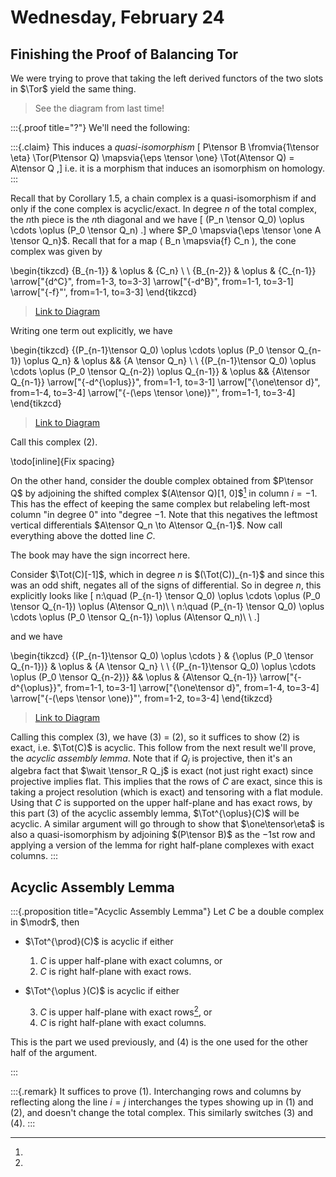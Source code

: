 # Wednesday, February 24

## Finishing the Proof of Balancing Tor

We were trying to prove that taking the left derived functors of the two slots in $\Tor$ yield the same thing.

> See the diagram from last time!

:::{.proof title="?"}
We'll need the following:

:::{.claim}
This induces a *quasi-isomorphism*
\[
P\tensor B \fromvia{1\tensor \eta} \Tor(P\tensor Q) \mapsvia{\eps \tensor \one} \Tot(A\tensor Q) = A\tensor Q
,\]
i.e. it is a morphism that induces an isomorphism on homology.
:::

Recall that by Corollary 1.5, a chain complex is a quasi-isomorphism if and only if the cone complex is acyclic/exact.
In degree $n$ of the total complex, the $n$th piece is the $n$th diagonal and we have
\[
(P_n \tensor Q_0)
\oplus \cdots \oplus 
(P_0 \tensor Q_n)
.\]
where $P_0 \mapsvia{\eps \tensor \one A \tensor Q_n}$.
Recall that for a map \( B_n \mapsvia{f} C_n \), the cone complex was given by

\begin{tikzcd}
	{B_{n-1}} & \oplus & {C_n} \\
	\\
	{B_{n-2}} & \oplus & {C_{n-1}}
	\arrow["{d^C}", from=1-3, to=3-3]
	\arrow["{-d^B}", from=1-1, to=3-1]
	\arrow["{-f}"', from=1-1, to=3-3]
\end{tikzcd}

> [Link to Diagram](https://q.uiver.app/?q=WzAsNixbMCwwLCJCX3tuLTF9Il0sWzAsMiwiQl97bi0yfSJdLFsyLDAsIkNfbiJdLFsyLDIsIkNfe24tMX0iXSxbMSwyLCJcXG9wbHVzIl0sWzEsMCwiXFxvcGx1cyJdLFsyLDMsImReQyJdLFswLDEsIi1kXkIiXSxbMCwzLCItZiIsMl1d)

Writing one term out explicitly, we have

\begin{tikzcd}
	{(P_{n-1}\tensor Q_0) \oplus \cdots \oplus (P_0 \tensor Q_{n-1}) \oplus Q_n} & \oplus && {A \tensor Q_n} \\
	\\
	{(P_{n-1}\tensor Q_0) \oplus \cdots \oplus (P_0 \tensor Q_{n-2}) \oplus Q_{n-1}} & \oplus && {A\tensor Q_{n-1}}
	\arrow["{-d^{\oplus}}", from=1-1, to=3-1]
	\arrow["{\one\tensor d}", from=1-4, to=3-4]
	\arrow["{-(\eps \tensor \one)}"', from=1-1, to=3-4]
\end{tikzcd}

> [Link to Diagram](https://q.uiver.app/?q=WzAsNixbMCwwLCIoUF97bi0xfVxcdGVuc29yIFFfMCkgXFxvcGx1cyBcXGNkb3RzIFxcb3BsdXMgKFBfMCBcXHRlbnNvciBRX3tuLTF9KSBcXG9wbHVzIFFfbiJdLFswLDIsIihQX3tuLTF9XFx0ZW5zb3IgUV8wKSBcXG9wbHVzIFxcY2RvdHMgXFxvcGx1cyAoUF8wIFxcdGVuc29yIFFfe24tMn0pIFxcb3BsdXMgUV97bi0xfSJdLFszLDAsIkEgXFx0ZW5zb3IgUV9uIl0sWzMsMiwiQVxcdGVuc29yIFFfe24tMX0iXSxbMSwwLCJcXG9wbHVzIl0sWzEsMiwiXFxvcGx1cyJdLFswLDEsIi1kXntcXG9wbHVzfSJdLFsyLDMsIlxcb25lXFx0ZW5zb3IgZCJdLFswLDMsIi0oXFxlcHMgXFx0ZW5zb3IgXFxvbmUpIiwyXV0=)

Call this complex (2).

\todo[inline]{Fix spacing}

On the other hand, consider the double complex obtained from $P\tensor Q$ by adjoining the shifted complex $(A\tensor Q)[1, 0]$[^mistake_in_sign] in column $i=-1$.
This has the effect of keeping the same complex but relabeling left-most column "in degree 0" into "degree $-1$.
Note that this negatives the leftmost vertical differentials $A\tensor Q_n \to A\tensor Q_{n-1}$.
Now call everything above the dotted line $C$.

[^mistake_in_sign]: 
The book may have the sign incorrect here.

Consider $\Tot(C)[-1]$, which in degree $n$ is $(\Tot(C))_{n-1}$ and since this was an odd shift, negates all of the signs of differential.
So in degree $n$, this explicitly looks like
\[
n:\quad (P_{n-1} \tensor Q_0) \oplus \cdots \oplus (P_0 \tensor Q_{n-1}) \oplus (A\tensor Q_n)\\ \\
n:\quad (P_{n-1} \tensor Q_0) \oplus \cdots \oplus (P_0 \tensor Q_{n-1}) \oplus (A\tensor Q_n)\\ \\
.\]

and we have

\begin{tikzcd}
	{(P_{n-1}\tensor Q_0) \oplus \cdots } & {\oplus (P_0 \tensor Q_{n-1})} & \oplus & {A \tensor Q_n} \\
	\\
	{(P_{n-1}\tensor Q_0) \oplus \cdots \oplus (P_0 \tensor Q_{n-2})} && \oplus & {A\tensor Q_{n-1}}
	\arrow["{-d^{\oplus}}", from=1-1, to=3-1]
	\arrow["{\one\tensor d}", from=1-4, to=3-4]
	\arrow["{-(\eps \tensor \one)}"', from=1-2, to=3-4]
\end{tikzcd}

> [Link to Diagram](https://q.uiver.app/?q=WzAsNyxbMCwwLCIoUF97bi0xfVxcdGVuc29yIFFfMCkgXFxvcGx1cyBcXGNkb3RzICJdLFswLDIsIihQX3tuLTF9XFx0ZW5zb3IgUV8wKSBcXG9wbHVzIFxcY2RvdHMgXFxvcGx1cyAoUF8wIFxcdGVuc29yIFFfe24tMn0pIl0sWzMsMCwiQSBcXHRlbnNvciBRX24iXSxbMywyLCJBXFx0ZW5zb3IgUV97bi0xfSJdLFsxLDAsIlxcb3BsdXMgKFBfMCBcXHRlbnNvciBRX3tuLTF9KSJdLFsyLDAsIlxcb3BsdXMiXSxbMiwyLCJcXG9wbHVzIl0sWzAsMSwiLWRee1xcb3BsdXN9Il0sWzIsMywiXFxvbmVcXHRlbnNvciBkIl0sWzQsMywiLShcXGVwcyBcXHRlbnNvciBcXG9uZSkiLDJdXQ==)


Calling this complex (3), we have (3) = (2), so it suffices to show (2) is exact, i.e. $\Tot(C)$ is acyclic.
This follow from the next result we'll prove, the *acyclic assembly lemma*.
Note that if $Q_j$ is projective, then it's an algebra fact that $\wait \tensor_R Q_j$ is exact (not just right exact) since projective implies flat.
This implies that the rows of $C$ are exact, since this is taking a project resolution (which is exact) and tensoring with a flat module.
Using that $C$ is supported on the upper half-plane and has exact rows, by this part (3) of the acyclic assembly lemma, $\Tot^{\oplus}(C)$ will be acyclic.
A similar argument will go through to show that $\one\tensor\eta$ is also a quasi-isomorphism by adjoining $(P\tensor B)$ as the $-1$st row and applying a version of the lemma for right half-plane complexes with exact columns.
:::

## Acyclic Assembly Lemma

:::{.proposition title="Acyclic Assembly Lemma"}
Let $C$ be a double complex in $\modr$, then

- $\Tot^{\prod}(C)$ is acyclic if either

  1. $C$ is upper half-plane with exact columns, or
  2. $C$ is right half-plane with exact rows.

- $\Tot^{\oplus }(C)$ is acyclic if either

  3. $C$ is upper half-plane with exact rows[^upper_half_acyclic_assembly_use], or
  4. $C$ is right half-plane with exact columns.
  

[^upper_half_acyclic_assembly_use]: 
This is the part we used previously, and (4) is the one used for the other half of the argument.

:::


:::{.remark}
It suffices to prove (1).
Interchanging rows and columns by reflecting along the line $i=j$ interchanges the types showing up in (1) and (2), and doesn't change the total complex.
This similarly switches (3) and (4).
:::



